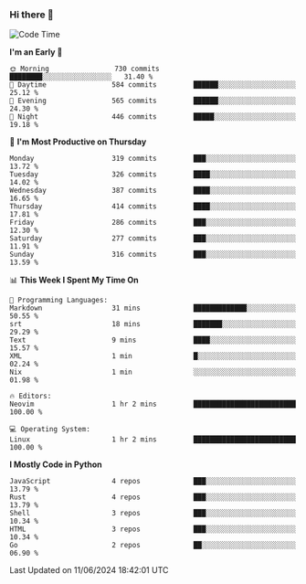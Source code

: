 ### Hi there 👋
<!--START_SECTION:waka-->
![Code Time](http://img.shields.io/badge/Code%20Time-331%20hrs%208%20mins-blue)

**I'm an Early 🐤** 

```text
🌞 Morning                730 commits         ████████░░░░░░░░░░░░░░░░░   31.40 % 
🌆 Daytime                584 commits         ██████░░░░░░░░░░░░░░░░░░░   25.12 % 
🌃 Evening                565 commits         ██████░░░░░░░░░░░░░░░░░░░   24.30 % 
🌙 Night                  446 commits         █████░░░░░░░░░░░░░░░░░░░░   19.18 % 
```
📅 **I'm Most Productive on Thursday** 

```text
Monday                   319 commits         ███░░░░░░░░░░░░░░░░░░░░░░   13.72 % 
Tuesday                  326 commits         ████░░░░░░░░░░░░░░░░░░░░░   14.02 % 
Wednesday                387 commits         ████░░░░░░░░░░░░░░░░░░░░░   16.65 % 
Thursday                 414 commits         ████░░░░░░░░░░░░░░░░░░░░░   17.81 % 
Friday                   286 commits         ███░░░░░░░░░░░░░░░░░░░░░░   12.30 % 
Saturday                 277 commits         ███░░░░░░░░░░░░░░░░░░░░░░   11.91 % 
Sunday                   316 commits         ███░░░░░░░░░░░░░░░░░░░░░░   13.59 % 
```


📊 **This Week I Spent My Time On** 

```text
💬 Programming Languages: 
Markdown                 31 mins             █████████████░░░░░░░░░░░░   50.55 % 
srt                      18 mins             ███████░░░░░░░░░░░░░░░░░░   29.29 % 
Text                     9 mins              ████░░░░░░░░░░░░░░░░░░░░░   15.57 % 
XML                      1 min               █░░░░░░░░░░░░░░░░░░░░░░░░   02.24 % 
Nix                      1 min               ░░░░░░░░░░░░░░░░░░░░░░░░░   01.98 % 

🔥 Editors: 
Neovim                   1 hr 2 mins         █████████████████████████   100.00 % 

💻 Operating System: 
Linux                    1 hr 2 mins         █████████████████████████   100.00 % 
```

**I Mostly Code in Python** 

```text
JavaScript               4 repos             ███░░░░░░░░░░░░░░░░░░░░░░   13.79 % 
Rust                     4 repos             ███░░░░░░░░░░░░░░░░░░░░░░   13.79 % 
Shell                    3 repos             ███░░░░░░░░░░░░░░░░░░░░░░   10.34 % 
HTML                     3 repos             ███░░░░░░░░░░░░░░░░░░░░░░   10.34 % 
Go                       2 repos             ██░░░░░░░░░░░░░░░░░░░░░░░   06.90 % 
```




 Last Updated on 11/06/2024 18:42:01 UTC
<!--END_SECTION:waka-->

<!--
**YoganshSharma/YoganshSharma** is a ✨ _special_ ✨ repository because its `README.md` (this file) appears on your GitHub profile.

Here are some ideas to get you started:

- 🔭 I’m currently working on ...
- 🌱 I’m currently learning ...
- 👯 I’m looking to collaborate on ...
- 🤔 I’m looking for help with ...
- 💬 Ask me about ...
- 📫 How to reach me: ...
- 😄 Pronouns: ...
- ⚡ Fun fact: ...
-->
